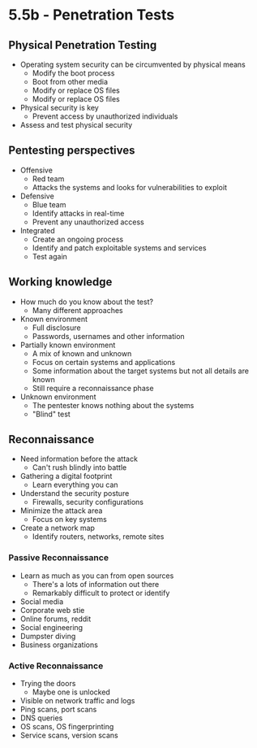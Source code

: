 # 5.5b - Penetration Tests
## Physical Penetration Testing
- Operating system security can be circumvented by physical means
	- Modify the boot process
	- Boot from other media
	- Modify or replace OS files
	- Modify or replace OS files
- Physical security is key
	- Prevent access by unauthorized individuals
- Assess and test physical security
## Pentesting perspectives
- Offensive
	- Red team
	- Attacks the systems and looks for vulnerabilities to exploit
- Defensive
	- Blue team
	- Identify attacks in real-time
	- Prevent any unauthorized access
- Integrated
	- Create an ongoing process
	- Identify and patch exploitable systems and services
	- Test again
## Working knowledge
- How much do you know about the test?
	- Many different approaches
- Known environment
	- Full disclosure
	- Passwords, usernames and other information
- Partially known environment
	- A mix of known and unknown
	- Focus on certain systems and applications
	- Some information about the target systems but not all details are known
	- Still require a reconnaissance phase
- Unknown environment
	- The pentester knows nothing about the systems
	- "Blind" test
## Reconnaissance
- Need information before the attack
	- Can't rush blindly into battle
- Gathering a digital footprint
	- Learn everything you can
- Understand the security posture
	- Firewalls, security configurations
- Minimize the attack area
	- Focus on key systems
- Create a network map
	- Identify routers, networks, remote sites
### Passive Reconnaissance
- Learn as much as you can from open sources
	- There's a lots of information out there
	- Remarkably difficult to protect or identify
- Social media
- Corporate web stie
- Online forums, reddit
- Social engineering
- Dumpster diving
- Business organizations
### Active Reconnaissance
- Trying the doors
	- Maybe one is unlocked
- Visible on network traffic and logs
- Ping scans, port scans
- DNS queries
- OS scans, OS fingerprinting
- Service scans, version scans
